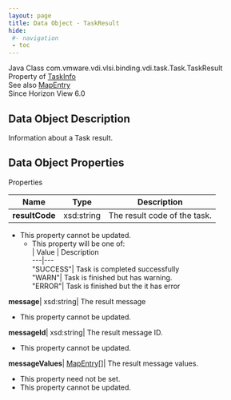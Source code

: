 ```yaml
---
layout: page
title: Data Object - TaskResult
hide:
 #- navigation
 - toc
---
```






Java Class
    com.vmware.vdi.vlsi.binding.vdi.task.Task.TaskResult  
Property of
     [TaskInfo](vdi.task.Task.TaskInfo.md#field_detail)  
See also
     [MapEntry](vdi.util.MapEntry.md)  
Since 
    Horizon View 6.0

## Data Object Description 

Information about a Task result. 

## Data Object Properties

Properties

Name |  Type |  Description   
---|---|---  
**resultCode**|  xsd:string|  The result code of the task.   


* This property cannot be updated.
  * This property will be one of:  
|  Value |  Description   
---|---  
"SUCCESS"| Task is completed successfully  
"WARN"| Task is finished but has warning.  
"ERROR"| Task is finished but the it has error  

  
**message**|  xsd:string|  The result message   


* This property cannot be updated.

  
**messageId**|  xsd:string|  The result message ID.   


* This property cannot be updated.

  
**messageValues**| [MapEntry[]](vdi.util.MapEntry.md)|  The result message values.   


* This property need not be set.
* This property cannot be updated.

  
  
  
  
  
  

